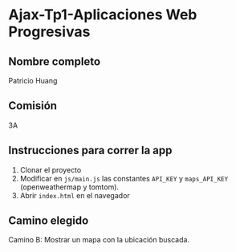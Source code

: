 # Ajax-Tp1-Aplicaciones Web Progresivas
 
## Nombre completo 
Patricio Huang

## Comisión
3A

## Instrucciones para correr la app

1. Clonar el proyecto 
2. Modificar en `js/main.js` las constantes `API_KEY` y `maps_API_KEY` (openweathermap y tomtom).
3. Abrir `index.html` en el navegador

## Camino elegido

Camino B: Mostrar un mapa con la ubicación buscada.

